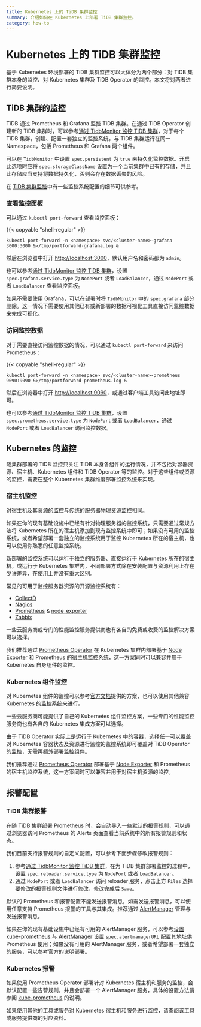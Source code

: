 ```yaml
---
title: Kubernetes 上的 TiDB 集群监控
summary: 介绍如何在 Kubernetes 上部署 TiDB 集群监控。
category: how-to
---
```


# Kubernetes 上的 TiDB 集群监控

基于 Kubernetes 环境部署的 TiDB 集群监控可以大体分为两个部分：对 TiDB 集群本身的监控、对 Kubernetes 集群及 TiDB Operator 的监控。本文将对两者进行简要说明。

## TiDB 集群的监控

TiDB 通过 Prometheus 和 Grafana 监控 TiDB 集群。在通过 TiDB Operator 创建新的 TiDB 集群时，可以参考[通过 TidbMonitor 监控 TiDB 集群](monitor-using-tidbmonitor.md)，对于每个 TiDB 集群，创建、配置一套独立的监控系统，与 TiDB 集群运行在同一 Namespace，包括 Prometheus 和 Grafana 两个组件。

可以在 `TidbMonitor` 中设置 `spec.persistent` 为 `true` 来持久化监控数据。开启此选项时应将 `spec.storageClassName` 设置为一个当前集群中已有的存储，并且此存储应当支持将数据持久化，否则会存在数据丢失的风险。

在 [TiDB 集群监控](https://pingcap.com/docs-cn/v3.0/how-to/monitor/monitor-a-cluster/)中有一些监控系统配置的细节可供参考。

### 查看监控面板

可以通过 `kubectl port-forward` 查看监控面板：

{{< copyable "shell-regular" >}}

```shell
kubectl port-forward -n <namespace> svc/<cluster-name>-grafana 3000:3000 &>/tmp/portforward-grafana.log &
```

然后在浏览器中打开 [http://localhost:3000](http://localhost:3000)，默认用户名和密码都为 `admin`。

也可以参考[通过 TidbMonitor 监控 TiDB 集群](monitor-using-tidbmonitor.md)，设置 `spec.grafana.service.type` 为 `NodePort` 或者 `LoadBalancer`，通过 `NodePort` 或者 `LoadBalancer` 查看监控面板。

如果不需要使用 Grafana，可以在部署时将 `TidbMonitor` 中的 `spec.grafana` 部分删除。这一情况下需要使用其他已有或新部署的数据可视化工具直接访问监控数据来完成可视化。

### 访问监控数据

对于需要直接访问监控数据的情况，可以通过 `kubectl port-forward` 来访问 Prometheus：

{{< copyable "shell-regular" >}}

```shell
kubectl port-forward -n <namespace> svc/<cluster-name>-prometheus 9090:9090 &>/tmp/portforward-prometheus.log &
```

然后在浏览器中打开 [http://localhost:9090](http://localhost:9090)，或通过客户端工具访问此地址即可。

也可以参考[通过 TidbMonitor 监控 TiDB 集群](monitor-using-tidbmonitor.md)，设置 `spec.prometheus.service.type` 为 `NodePort` 或者 `LoadBalancer`，通过 `NodePort` 或者 `LoadBalancer` 访问监控数据。

## Kubernetes 的监控

随集群部署的 TiDB 监控只关注 TiDB 本身各组件的运行情况，并不包括对容器资源、宿主机、Kubernetes 组件和 TiDB Operator 等的监控。对于这些组件或资源的监控，需要在整个 Kubernetes 集群维度部署监控系统来实现。

### 宿主机监控

对宿主机及其资源的监控与传统的服务器物理资源监控相同。

如果在你的现有基础设施中已经有针对物理服务器的监控系统，只需要通过常规方法将 Kubernetes 所在的宿主机添加到现有监控系统中即可；如果没有可用的监控系统，或者希望部署一套独立的监控系统用于监控 Kubernetes 所在的宿主机，也可以使用你熟悉的任意监控系统。

新部署的监控系统可以运行于独立的服务器、直接运行于 Kubernetes 所在的宿主机，或运行于 Kubernetes 集群内，不同部署方式除在安装配置与资源利用上存在少许差异，在使用上并没有重大区别。

常见的可用于监控服务器资源的开源监控系统有：

- [CollectD](https://collectd.org/)
- [Nagios](https://www.nagios.org/)
- [Prometheus](http://prometheus.io/) & [node_exporter](https://github.com/prometheus/node_exporter)
- [Zabbix](https://www.zabbix.com/)

一些云服务商或专门的性能监控服务提供商也有各自的免费或收费的监控解决方案可以选择。

我们推荐通过 [Prometheus Operator](https://github.com/coreos/prometheus-operator) 在 Kubernetes 集群内部署基于 [Node Exporter](https://github.com/prometheus/node_exporter) 和 Prometheus 的宿主机监控系统，这一方案同时可以兼容并用于 Kubernetes 自身组件的监控。

### Kubernetes 组件监控

对 Kubernetes 组件的监控可以参考[官方文档](https://kubernetes.io/docs/tasks/debug-application-cluster/resource-usage-monitoring/)提供的方案，也可以使用其他兼容 Kubernetes 的监控系统来进行。

一些云服务商可能提供了自己的 Kubernetes 组件监控方案，一些专门的性能监控服务商也有各自的 Kubernetes 集成方案可以选择。

由于 TiDB Operator 实际上是运行于 Kubernetes 中的容器，选择任一可以覆盖对 Kubernetes 容器状态及资源进行监控的监控系统即可覆盖对 TiDB Operator 的监控，无需再额外部署监控组件。

我们推荐通过 [Prometheus Operator](https://github.com/coreos/prometheus-operator) 部署基于 [Node Exporter](https://github.com/prometheus/node_exporter) 和 Prometheus 的宿主机监控系统，这一方案同时可以兼容并用于对宿主机资源的监控。

## 报警配置

### TiDB 集群报警

在随 TiDB 集群部署 Prometheus 时，会自动导入一些默认的报警规则，可以通过浏览器访问 Prometheus 的 Alerts 页面查看当前系统中的所有报警规则和状态。

我们目前支持报警规则的自定义配置，可以参考下面步骤修改报警规则：

1. 参考[通过 TidbMonitor 监控 TiDB 集群](monitor-using-tidbmonitor.md)，在为 TiDB 集群部署监控的过程中，设置 `spec.reloader.service.type` 为 `NodePort` 或者 `LoadBalancer`。
2. 通过 `NodePort` 或者 `LoadBalancer` 访问 reloader 服务，点击上方 `Files` 选择要修改的报警规则文件进行修改，修改完成后 `Save`。

默认的 Prometheus 和报警配置不能发送报警消息，如需发送报警消息，可以使用任意支持 Prometheus 报警的工具与其集成。推荐通过 [AlertManager](https://prometheus.io/docs/alerting/alertmanager/) 管理与发送报警消息。

如果在你的现有基础设施中已经有可用的 AlertManager 服务，可以参考[设置 kube-prometheus 与 AlertManager](monitor-using-tidbmonitor.md#设置-kube-prometheus-与-AlertManager) 设置 `spec.alertmanagerURL` 配置其地址供 Prometheus 使用；如果没有可用的 AlertManager 服务，或者希望部署一套独立的服务，可以参考官方的[说明](https://github.com/prometheus/alertmanager)部署。

### Kubernetes 报警

如果使用 Prometheus Operator 部署针对 Kubernetes 宿主机和服务的监控，会默认配置一些告警规则，并且会部署一个 AlertManager 服务，具体的设置方法请参阅 [kube-prometheus](https://github.com/coreos/kube-prometheus) 的说明。

如果使用其他的工具或服务对 Kubernetes 宿主机和服务进行监控，请查阅该工具或服务提供商的对应资料。
